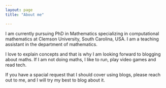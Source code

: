 ```yaml
---
layout: page
title: "About me"

---
```


I am currently pursuing PhD in Mathematics specializing in computational mathematics at Clemson University, South Carolina, USA. I am a teaching assistant in the department of mathematics.

I love to explain concepts and that is why I am looking forward to blogging about maths. If I am not doing maths, I like to run, play video games and read tech. 

If you have a spacial request that I should cover using blogs, please reach out to me, and I will try my best to blog about it.

